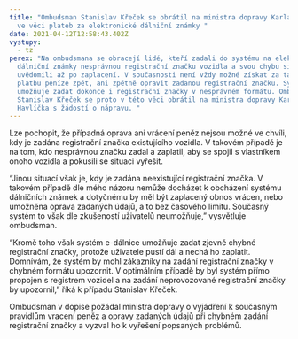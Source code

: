 ```yaml
---
title: "Ombudsman Stanislav Křeček se obrátil na ministra dopravy Karla Havlíčka
  ve věci plateb za elektronické dálniční známky "
date: 2021-04-12T12:58:43.402Z
vystupy:
  - tz
perex: "Na ombudsmana se obracejí lidé, kteří zadali do systému na elektronické
  dálniční známky nesprávnou registrační značku vozidla a svou chybu si
  uvědomili až po zaplacení. V současnosti není vždy možné získat za takovou
  platbu peníze zpět, ani zpětně opravit zadanou registrační značku. Systém
  umožňuje zadat dokonce i registrační značky v nesprávném formátu. Ombudsman
  Stanislav Křeček se proto v této věci obrátil na ministra dopravy Karla
  Havlíčka s žádostí o nápravu. "
---
```

Lze pochopit, že případná oprava ani vrácení peněz nejsou možné ve chvíli, kdy je zadána registrační značka existujícího vozidla. V takovém případě je na tom, kdo nesprávnou značku zadal a zaplatil, aby se spojil s vlastníkem onoho vozidla a pokusili se situaci vyřešit.  

“Jinou situací však je, kdy je zadána neexistující registrační značka. V takovém případě dle mého názoru nemůže docházet k obcházení systému dálničních známek a dotyčnému by měl být zaplacený obnos vrácen, nebo umožněna oprava zadaných údajů, a to bez časového limitu. Současný systém to však dle zkušeností uživatelů neumožňuje,” vysvětluje ombudsman.  

“Kromě toho však systém e-dálnice umožňuje zadat zjevně chybné registrační značky, protože uživatele pustí dál a nechá ho zaplatit. Domnívám, že systém by mohl zákazníky na zadání registrační značky v chybném formátu upozornit. V optimálním případě by byl systém přímo propojen s registrem vozidel a na zadání neprovozované registrační značky by upozornil,” říká k případu Stanislav Křeček.  

Ombudsman v dopise požádal ministra dopravy o vyjádření k současným pravidlům vracení peněz a opravy zadaných údajů při chybném zadání registrační značky a vyzval ho k vyřešení popsaných problémů.